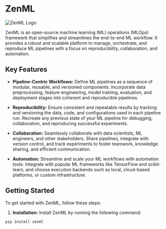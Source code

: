 # ZenML 

![ZenML Logo](zenml_logo.png)

ZenML is an open-source machine learning (ML) operations (MLOps) framework that simplifies and streamlines the end-to-end ML workflow. It provides a robust and scalable platform to manage, orchestrate, and reproduce ML pipelines with a focus on reproducibility, collaboration, and automation.

## Key Features

- **Pipeline-Centric Workflows:** Define ML pipelines as a sequence of modular, reusable, and versioned components. Incorporate data preprocessing, feature engineering, model training, evaluation, and deployment stages into coherent and reproducible pipelines.

- **Reproducibility:** Ensure consistent and repeatable results by tracking and versioning the data, code, and configurations used in each pipeline run. Recreate any previous state of your ML pipeline for debugging, collaboration, and reproducing successful experiments.

- **Collaboration:** Seamlessly collaborate with data scientists, ML engineers, and other stakeholders. Share pipelines, integrate with version control, and track experiments to foster teamwork, knowledge sharing, and efficient communication.

- **Automation:** Streamline and scale your ML workflows with automation tools. Integrate with popular ML frameworks like TensorFlow and scikit-learn, and choose execution backends such as local, cloud-based platforms, or custom infrastructure.

## Getting Started

To get started with ZenML, follow these steps:

1. **Installation:** Install ZenML by running the following command:

```shell
pip install zenml
